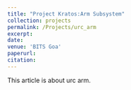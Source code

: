 ```yaml
---
title: "Project Kratos:Arm Subsystem"
collection: projects
permalink: /Projects/urc_arm
excerpt: 
date: 
venue: 'BITS Goa'
paperurl: 
citation: 
---
```


This article is about urc arm. 